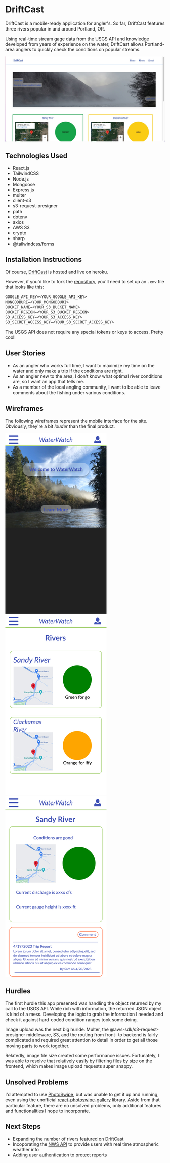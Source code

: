 # DriftCast
DriftCast is a mobile-ready application for angler's. So far, DriftCast features three rivers popular in and around Portland, OR.

Using real-time stream gage data from the USGS API and knowledge developed from years of experience on the water, DriftCast allows Portland-area anglers to quickly check the conditions on popular streams.

![Drifcast landing page](/frontend/src/assets/static/readMeImgs/homepageGrab.jpg)

## Technologies Used
- React.js
- TailwindCSS
- Node.js
- Mongoose
- Express.js
- multer
- client-s3
- s3-request-presigner
- path
- dotenv
- axios
- AWS S3
- crypto
- sharp
- @tailwindcss/forms

## Installation Instructions
Of course, [DriftCast](https://drift-cast.herokuapp.com/) is hosted and live on heroku.

However, if you'd like to fork the [repository](https://github.com/spbovarnick/drift-cast), you'll need to set up an `.env` file that looks like this:

```
GOOGLE_API_KEY=<YOUR_GOOGLE_API_KEY>
MONGODBURI=<YOUR_MONGODBURI>
BUCKET_NAME=<YOUR_S3_BUCKET_NAME>
BUCKET_REGION=<YOUR_S3_BUCKET_REGION>
S3_ACCESS_KEY=<YOUR_S3_ACCESS_KEY>
S3_SECRET_ACCESS_KEY=<YOUR_S3_SECRET_ACCESS_KEY>
```

The USGS API does not require any special tokens or keys to access. Pretty cool!

## User Stories
- As an angler who works full time, I want to maximize my time on the water and only make a trip if the conditions are right.
- As an angler new to the area, I don't know what optimal river conditions are, so I want an app that tells me.
- As a member of the local angling community, I want to be able to leave comments about the fishing under various conditions.

## Wireframes
The following wireframes represent the mobile interface for the site. Obviously, they're a bit *louder* than the final product.

![Landing Page Wireframe](./frontend/src/assets/static/readMeImgs/LandingPage.jpg)
![Index](./frontend/src/assets/static/readMeImgs/RiversIndex.jpg)
![Detail](./frontend/src/assets/static/readMeImgs/RiverDetail.jpg)

## Hurdles
The first hurdle this app presented was handling the object returned by my call to the USGS API. While rich with information, the returned JSON object is kind of a mess. Developing the logic to grab the information I needed and check it against hard-coded condition ranges took some doing.

Image upload was the next big hurlde. Multer, the @aws-sdk/s3-request-presigner middleware, S3, and the routing from front- to backend is fairly complicated and required great attention to detail in order to get all those moving parts to work together.

Relatedly, image file size created some performance issues. Fortunately, I was able to resolve that relatively easily by filtering files by size on the frontend, which makes image upload requests super snappy.

## Unsolved Problems
I'd attempted to use [PhotoSwipe](https://photoswipe.com/), but was unable to get it up and running, even using the unofficial [react-photoswipe-gallery](https://github.com/dromru/react-photoswipe-gallery) library. Aside from that particular feature, there are no unsolved problems, only additional features and functionalities I hope to incorporate.

## Next Steps
- Expanding the number of rivers featured on DriftCast
- Incoporating the [NWS API](https://weather-gov.github.io/api/) to provide users with real time atmospheric weather info
- Adding user authentication to protect reports